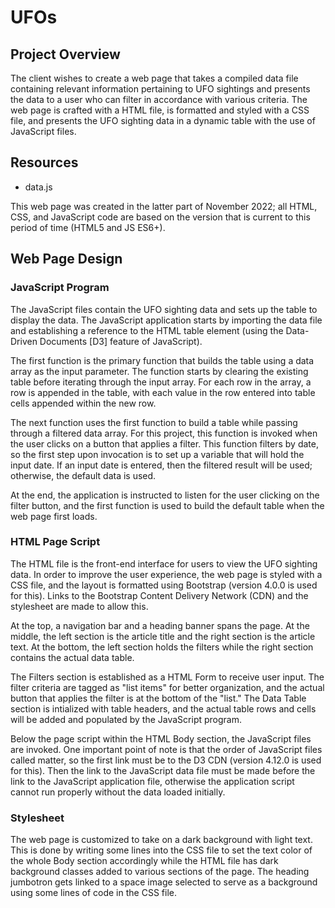 # UFOs

## Project Overview
The client wishes to create a web page that takes a compiled data file containing relevant information pertaining to UFO sightings and presents the data to a user who can filter in accordance with various criteria. The web page is crafted with a HTML file, is formatted and styled with a CSS file, and presents the UFO sighting data in a dynamic table with the use of JavaScript files.

## Resources

- data.js

This web page was created in the latter part of November 2022; all HTML, CSS, and JavaScript code are based on the version that is current to this period of time (HTML5 and JS ES6+).

## Web Page Design

### JavaScript Program
The JavaScript files contain the UFO sighting data and sets up the table to display the data. The JavaScript application starts by importing the data file and establishing a reference to the HTML table element (using the Data-Driven Documents [D3] feature of JavaScript).

The first function is the primary function that builds the table using a data array as the input parameter. The function starts by clearing the existing table before iterating through the input array. For each row in the array, a row is appended in the table, with each value in the row entered into table cells appended within the new row.

The next function uses the first function to build a table while passing through a filtered data array. For this project, this function is invoked when the user clicks on a button that applies a filter. This function filters by date, so the first step upon invocation is to set up a variable that will hold the input date. If an input date is entered, then the filtered result will be used; otherwise, the default data is used.

At the end, the application is instructed to listen for the user clicking on the filter button, and the first function is used to build the default table when the web page first loads.

### HTML Page Script
The HTML file is the front-end interface for users to view the UFO sighting data. In order to improve the user experience, the web page is styled with a CSS file, and the layout is formatted using Bootstrap (version 4.0.0 is used for this). Links to the Bootstrap Content Delivery Network (CDN) and the stylesheet are made to allow this.

At the top, a navigation bar and a heading banner spans the page. At the middle, the left section is the article title and the right section is the article text. At the bottom, the left section holds the filters while the right section contains the actual data table.

The Filters section is established as a HTML Form to receive user input. The filter criteria are tagged as "list items" for better organization, and the actual button that applies the filter is at the bottom of the "list." The Data Table section is intialized with table headers, and the actual table rows and cells will be added and populated by the JavaScript program.

Below the page script within the HTML Body section, the JavaScript files are invoked. One important point of note is that the order of JavaScript files called matter, so the first link must be to the D3 CDN (version 4.12.0 is used for this). Then the link to the JavaScript data file must be made before the link to the JavaScript application file, otherwise the application script cannot run properly without the data loaded initially.

### Stylesheet
The web page is customized to take on a dark background with light text. This is done by writing some lines into the CSS file to set the text color of the whole Body section accordingly while the HTML file has dark background classes added to various sections of the page. The heading jumbotron gets linked to a space image selected to serve as a background using some lines of code in the CSS file.